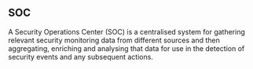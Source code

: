 ## SOC

A Security Operations Center (SOC) is a centralised system for gathering relevant security monitoring data from different sources and then aggregating, enriching and analysing that data for use in the detection of security events and any subsequent actions.
